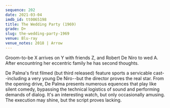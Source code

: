```yaml
---
sequence: 202
date: 2021-03-04
imdb_id: tt0065198
title: The Wedding Party (1969)
grade: D+
slug: the-wedding-party-1969
venue: Blu-ray
venue_notes: 2018 | Arrow
---
```


Groom-to-be X arrives on Y with friends Z, and Robert De Niro to wed A. After encountring her eccentric family he has second thoughts.

De Palma's first filmed (but third released) feature sports a servicable cast--including a very young De Niro--but the director proves the real star. From the opening drive, De Palma presents numerous equences that play like silent comedy, bypassing the technical logistics of sound and performing demands of dialog. It's an interesting watch, but only occasionally amusing. The execution may shine, but the script proves lacking.
